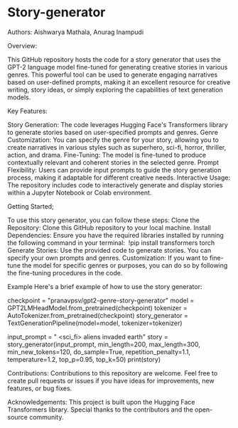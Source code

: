 # Story-generator

Authors: Aishwarya Mathala, Anurag Inampudi


Overview:

This GitHub repository hosts the code for a story generator that uses the GPT-2 language model fine-tuned for generating creative stories in various genres. This powerful tool can be used to generate engaging narratives based on user-defined prompts, making it an excellent resource for creative writing, story ideas, or simply exploring the capabilities of text generation models.

Key Features:

Story Generation: The code leverages Hugging Face's Transformers library to generate stories based on user-specified prompts and genres.
Genre Customization: You can specify the genre for your story, allowing you to create narratives in various styles such as superhero, sci-fi, horror, thriller, action, and drama.
Fine-Tuning: The model is fine-tuned to produce contextually relevant and coherent stories in the selected genre.
Prompt Flexibility: Users can provide input prompts to guide the story generation process, making it adaptable for different creative needs.
Interactive Usage: The repository includes code to interactively generate and display stories within a Jupyter Notebook or Colab environment.

Getting Started;


To use this story generator, you can follow these steps:
Clone the Repository: Clone this GitHub repository to your local machine.
Install Dependencies: Ensure you have the required libraries installed by running the following command in your terminal:
 !pip install transformers torch	 
Generate Stories: Use the provided code to generate stories. You can specify your own prompts and genres.
Customization: If you want to fine-tune the model for specific genres or purposes, you can do so by following the fine-tuning procedures in the code.

Example
Here's a brief example of how to use the story generator:


checkpoint = "pranavpsv/gpt2-genre-story-generator"
model = GPT2LMHeadModel.from_pretrained(checkpoint)
tokenizer = AutoTokenizer.from_pretrained(checkpoint)
story_generator = TextGenerationPipeline(model=model, tokenizer=tokenizer)

input_prompt = "<BOS> <sci_fi> aliens invaded earth"
story = story_generator(input_prompt, min_length=200, max_length=300, min_new_tokens=120, do_sample=True,
           repetition_penalty=1.1, temperature=1.2,
           top_p=0.95, top_k=50)
print(story)

Contributions:
Contributions to this repository are welcome. Feel free to create pull requests or issues if you have ideas for improvements, new features, or bug fixes.

Acknowledgements:
This project is built upon the Hugging Face Transformers library. Special thanks to the contributors and the open-source community.


